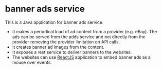 # banner ads service


This is a Java application for banner ads service.

  - It makes a periodical load of ad content from a provider (e.g. eBay). The ads can be served from the adds service and not directly from the provider removing the provider limitation on API calls. 
  - It creates banner ad images from the content.
  - It exposes a rest service to deliver banners to the websites.
  - The websites can use [ReactJS](https://github.com/Alex-Ryj/commerce-site) application to embed banner ads as a mouse over events.
